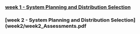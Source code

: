 ### [week 1 - System Planning and Distribution Selection](week1/week1_Assessments.pdf) 
### [week 2 - System Planning and Distribution Selection](week2/week2_Assessments.pdf
